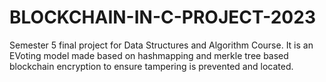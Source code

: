 # BLOCKCHAIN-IN-C-PROJECT-2023
Semester 5 final project for Data Structures and Algorithm Course. It is an EVoting model made based on hashmapping and merkle tree based blockchain encryption to ensure tampering is prevented and located.
